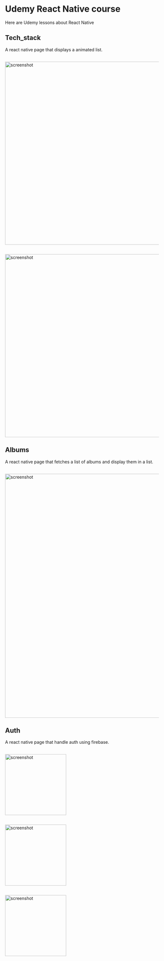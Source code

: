 # Udemy React Native course
Here are Udemy lessons about React Native

## Tech_stack
A react native page that displays a animated list.

<BR><img src="https://github.com/otiasj/UdemyReactNative/blob/master/tech_stack/docs/ss1.png" alt="screenshot" width="600">

<BR><img src="https://github.com/otiasj/UdemyReactNative/blob/master/tech_stack/docs/ss2.gif" alt="screenshot" width="600">

## Albums
A react native page that fetches a list of albums and display them in a list.

<BR><img src="https://github.com/otiasj/UdemyReactNative/blob/master/albums/docs/ss1.png" alt="screenshot" width="800">


## Auth
A react native page that handle auth using firebase.

<BR><img src="https://github.com/otiasj/UdemyReactNative/blob/master/auth/docs/ss1.png" alt="screenshot" width="200">


<BR><img src="https://github.com/otiasj/UdemyReactNative/blob/master/auth/docs/ss2.png" alt="screenshot" width="200">


<BR><img src="https://github.com/otiasj/UdemyReactNative/blob/master/auth/docs/ss3.png" alt="screenshot" width="200">
